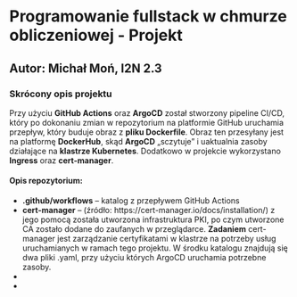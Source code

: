 <h1>Programowanie fullstack w chmurze obliczeniowej - Projekt</h1>
<h2>Autor: Michał Moń, I2N 2.3</h2>
<h3>Skrócony opis projektu</h3>
<p>Przy użyciu <b>GitHub Actions</b> oraz <b>ArgoCD</b> został stworzony pipeline CI/CD, który po dokonaniu zmian w repozytorium na platformie GitHub uruchamia przepływ, który buduje obraz z <b>pliku Dockerfile</b>. Obraz ten przesyłany jest na platformę <b>DockerHub</b>, skąd <b>ArgoCD</b> „sczytuje” i uaktualnia zasoby działające na <b>klastrze Kubernetes</b>. Dodatkowo w projekcie wykorzystano <b>Ingress</b> oraz <b>cert-manager</b>.</br></p>
<h4>Opis repozytorium:</h4>
<ul>
  <li><b>.github/workflows</b> – katalog z przepływem GitHub Actions</li>
  <li><b>cert-manager</b> – (źródło: https://cert-manager.io/docs/installation/) z jego pomocą została utworzona infrastruktura PKI, po czym utworzone CA zostało dodane do zaufanych w przeglądarce. <b>Zadaniem</b> cert-manager jest zarządzanie certyfikatami w klastrze na potrzeby usług uruchamianych w ramach tego projektu. W środku katalogu znajdują się dwa pliki .yaml, przy użyciu których ArgoCD uruchamia potrzebne zasoby.</li>
  <li><b></b></li>
  <li><b></b></li>
</ul>
